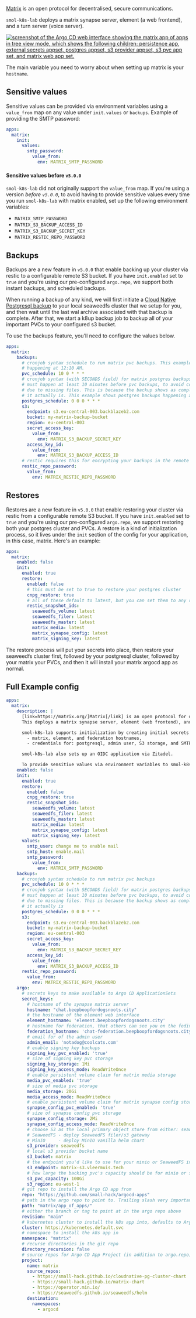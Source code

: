 [Matrix](https://matrix.org/) is an open protocol for decentralised, secure communications.

`smol-k8s-lab` deploys a matrix synapse server, element (a web frontend), and a turn server (voice server).

<a href="../../assets/images/screenshots/matrix_screenshot.png">
<img src="../../assets/images/screenshots/matrix_screenshot.png" alt="screenshot of the Argo CD web interface showing the matrix app of apps in tree view mode, which shows the following children: persistence app, external secrets appset, postgres appset, s3 provider appset, s3 pvc app set, and matrix web app set.">
</a>

The main variable you need to worry about when setting up matrix is your `hostname`.

## Sensitive values

Sensitive values can be provided via environment variables using a `value_from` map on any value under `init.values` or `backups`. Example of providing the SMTP password:

```yaml
apps:
  matrix:
    init:
      values:
        smtp_password:
          value_from:
            env: MATRIX_SMTP_PASSWORD
```


#### Sensitive values before `v5.0.0`

`smol-k8s-lab` did not originally support the `value_from` map. If you're using a version *before `v5.0.0`*, to avoid having to provide sensitive values every time you run `smol-k8s-lab` with matrix enabled, set up the following environment variables:

- `MATRIX_SMTP_PASSWORD`
- `MATRIX_S3_BACKUP_ACCESS_ID`
- `MATRIX_S3_BACKUP_SECRET_KEY`
- `MATRIX_RESTIC_REPO_PASSWORD`

## Backups

Backups are a new feature in `v5.0.0` that enable backing up your cluster via restic to a configurable remote S3 bucket. If you have `init.enabled` set to `true` and you're using our pre-configured `argo.repo`, we support both instant backups, and scheduled backups.

When running a backup of any kind, we will first initiate a [Cloud Native Postgresql backup](https://cloudnative-pg.io/documentation/1.23/backup/#on-demand-backups) to your local seaweedfs cluster that we setup for you, and then wait until the last wal archive associated with that backup is complete. After that, we start a k8up backup job to backup all of your important PVCs to your configured s3 bucket.

To use the backups feature, you'll need to configure the values below.

```yaml
apps:
  matrix:
    backups:
      # cronjob syntax schedule to run matrix pvc backups. This example shows PVC Backups
      # happening at 12:10 AM.
      pvc_schedule: 10 0 * * *
      # cronjob syntax (with SECONDS field) for matrix postgres backups
      # must happen at least 10 minutes before pvc backups, to avoid corruption
      # due to missing files. This is because the backup shows as completed before
      # it actually is. This example shows postgres backups happening at exactly midnight
      postgres_schedule: 0 0 0 * * *
      s3:
        endpoint: s3.eu-central-003.backblazeb2.com
        bucket: my-matrix-backup-bucket
        region: eu-central-003
        secret_access_key:
          value_from:
            env: MATRIX_S3_BACKUP_SECRET_KEY
        access_key_id:
          value_from:
            env: MATRIX_S3_BACKUP_ACCESS_ID
      # restic requires this for encrypting your backups in the remote bucket
      restic_repo_password:
        value_from:
          env: MATRIX_RESTIC_REPO_PASSWORD
```

## Restores

Restores are a new feature in `v5.0.0` that enable restoring your cluster via restic from a configurable remote S3 bucket. If you have `init.enabled` set to `true` and you're using our pre-configured `argo.repo`, we support restoring both your postgres cluster and PVCs. A restore is a kind of initialization process, so it lives under the `init` section of the config for your application, in this case, matrix. Here's an example:

```yaml
apps:
  matrix:
    enabled: false
    init:
      enabled: true
      restore:
        enabled: false
        # this must be set to true to restore your postgres cluster
        cnpg_restore: true
        # all of these default to latest, but you can set them to any restic snapshot ID
        restic_snapshot_ids:
          seaweedfs_volume: latest
          seaweedfs_filer: latest
          seaweedfs_master: latest
          matrix_media: latest
          matrix_synapse_config: latest
          matrix_signing_key: latest
```

The restore process will put your secrets into place, then restore your seaweedfs cluster first, followed by your postgresql cluster, followed by your matrix your PVCs, and then it will install your matrix argocd app as normal.


## Full Example config

```yaml
apps:
  matrix:
    description: |
      [link=https://matrix.org/]Matrix[/link] is an open protocol for decentralised, secure communications.
      This deploys a matrix synapse server, element (web frontend), and turn server (voice)

      smol-k8s-lab supports initialization by creating initial secrets for your:
        - matrix, element, and federation hostnames,
        - credentials for: postgresql, admin user, S3 storage, and SMTP

      smol-k8s-lab also sets up an OIDC application via Zitadel.

      To provide sensitive values via environment variables to smol-k8s-lab use a value_from map in the config.yaml
    enabled: false
    init:
      enabled: true
      restore:
        enabled: false
        cnpg_restore: true
        restic_snapshot_ids:
          seaweedfs_volume: latest
          seaweedfs_filer: latest
          seaweedfs_master: latest
          matrix_media: latest
          matrix_synapse_config: latest
          matrix_signing_key: latest
      values:
        smtp_user: change me to enable mail
        smtp_host: enable.mail
        smtp_password:
          value_from:
            env: MATRIX_SMTP_PASSWORD
    backups:
      # cronjob syntax schedule to run matrix pvc backups
      pvc_schedule: 10 0 * * *
      # cronjob syntax (with SECONDS field) for matrix postgres backups
      # must happen at least 10 minutes before pvc backups, to avoid corruption
      # due to missing files. This is because the backup shows as completed before
      # it actually is
      postgres_schedule: 0 0 0 * * *
      s3:
        endpoint: s3.eu-central-003.backblazeb2.com
        bucket: my-matrix-backup-bucket
        region: eu-central-003
        secret_access_key:
          value_from:
            env: MATRIX_S3_BACKUP_SECRET_KEY
        access_key_id:
          value_from:
            env: MATRIX_S3_BACKUP_ACCESS_ID
      restic_repo_password:
        value_from:
          env: MATRIX_RESTIC_REPO_PASSWORD
    argo:
      # secrets keys to make available to Argo CD ApplicationSets
      secret_keys:
        # hostname of the synapse matrix server
        hostname: "chat.beepboopfordogsnoots.city"
        # the hostname of the element web interface
        element_hostname: 'element.beepboopfordogsnoots.city'
        # hostname for federation, that others can see you on the fediverse
        federation_hostname: 'chat-federation.beepboopfordogsnoots.city'
        # email for of the admin user
        admin_email: 'notadog@coolcats.com'
        # enable signing key backups
        signing_key_pvc_enabled: 'true'
        # size of signing key pvc storage
        signing_key_storage: 1Mi
        signing_key_access_mode: ReadWriteOnce
        # enable persistent volume claim for matrix media storage
        media_pvc_enabled: 'true'
        # size of media pvc storage
        media_storage: 20Gi
        media_access_mode: ReadWriteOnce
        # enable persistent volume claim for matrix synapse config storage
        synapse_config_pvc_enabled: 'true'
        # size of synapse config pvc storage
        synapse_config_storage: 2Mi
        synapse_config_access_mode: ReadWriteOnce
        # choose S3 as the local primary object store from either: seaweedfs, or minio
        # SeaweedFS - deploy SeaweedFS filer/s3 gateway
        # MinIO     - deploy MinIO vanilla helm chart
        s3_provider: seaweedfs
        # local s3 provider bucket name
        s3_bucket: matrix
        # the endpoint you'd like to use for your minio or SeaweedFS instance
        s3_endpoint: matrix-s3.vleermuis.tech
        # how large the backing pvc's capacity should be for minio or seaweedfs
        s3_pvc_capacity: 100Gi
        s3_region: eu-west-1
      # git repo to install the Argo CD app from
      repo: "https://github.com/small-hack/argocd-apps"
      # path in the argo repo to point to. Trailing slash very important!
      path: "matrix/app_of_apps/"
      # either the branch or tag to point at in the argo repo above
      revision: "main"
      # kubernetes cluster to install the k8s app into, defaults to Argo CD default
      cluster: https://kubernetes.default.svc
      # namespace to install the k8s app in
      namespace: "matrix"
      # recurse directories in the git repo
      directory_recursion: false
      # source repos for Argo CD App Project (in addition to argo.repo)
      project:
        name: matrix
        source_repos:
          - https://small-hack.github.io/cloudnative-pg-cluster-chart
          - https://small-hack.github.io/matrix-chart
          - https://operator.min.io/
          - https://seaweedfs.github.io/seaweedfs/helm
        destination:
          namespaces:
            - argocd
```
